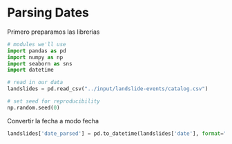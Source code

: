 # Parsing Dates
Primero preparamos las librerias
```python
# modules we'll use
import pandas as pd
import numpy as np
import seaborn as sns
import datetime

# read in our data
landslides = pd.read_csv("../input/landslide-events/catalog.csv")

# set seed for reproducibility
np.random.seed(0)
```

Convertir la fecha a modo fecha
```python
landslides['date_parsed'] = pd.to_datetime(landslides['date'], format="%m/%d/%y")
```